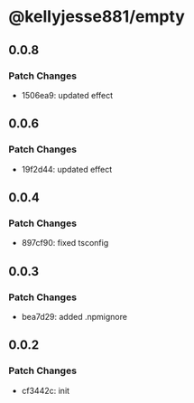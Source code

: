 # @kellyjesse881/empty

## 0.0.8

### Patch Changes

- 1506ea9: updated effect

## 0.0.6

### Patch Changes

- 19f2d44: updated effect

## 0.0.4

### Patch Changes

- 897cf90: fixed tsconfig

## 0.0.3

### Patch Changes

- bea7d29: added .npmignore

## 0.0.2

### Patch Changes

- cf3442c: init
